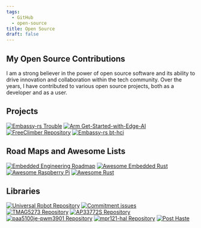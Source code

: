 ```yaml
---
tags:
  - GitHub
  - open-source
title: Open Source
draft: false
---
```


## My Open Source Contributions

I am a strong believer in the power of open source software and its ability to drive innovation and collaboration within the tech community. Over the years, I have contributed to various open source projects, both as a developer and as a user.

## Projects

[![Embassy-rs Trouble](https://github-readme-stats.vercel.app/api/pin/?username=embassy-rs&repo=trouble&theme=gruvbox)](https://github.com/embassy-rs/trouble)
[![Arm Get-Started-with-Edge-AI](https://github-readme-stats.vercel.app/api/pin/?username=Arm-Examples&repo=Get-Started-with-Edge-AI&theme=gruvbox)](https://github.com/Arm-Examples/Get-Started-with-Edge-AI)
[![FreeClimber Repository](https://github-readme-stats.vercel.app/api/pin/?username=adamspierer&repo=FreeClimber&theme=gruvbox)](https://github.com/adamspierer/FreeClimber)
[![Embassy-rs bt-hci](https://github-readme-stats.vercel.app/api/pin/?username=embassy-rs&repo=bt-hci&theme=gruvbox)](https://github.com/embassy-rs/bt-hci)

## Road Maps and Awesome Lists

[![Embedded Engineering Roadmap](https://github-readme-stats.vercel.app/api/pin/?username=m3y54m&repo=Embedded-Engineering-Roadmap&theme=gruvbox)](https://github.com/m3y54m/Embedded-Engineering-Roadmap)
[![Awesome Embedded Rust](https://github-readme-stats.vercel.app/api/pin/?username=rust-embedded&repo=awesome-embedded-rust&theme=gruvbox)](https://github.com/rust-embedded/awesome-embedded-rust)
[![Awesome Raspberry Pi](https://github-readme-stats.vercel.app/api/pin/?username=thibmaek&repo=awesome-raspberry-pi&theme=gruvbox)](https://github.com/thibmaek/awesome-raspberry-pi)
[![Awesome Rust](https://github-readme-stats.vercel.app/api/pin/?username=awesome-rust-com&repo=awesome-rust&theme=gruvbox)](https://github.com/awesome-rust-com/awesome-rust)

## Libraries

[![Universal Robot Repository](https://github-readme-stats.vercel.app/api/pin/?username=dysonltd&repo=universal-robot&theme=gruvbox)](https://github.com/dysonltd/universal-robot)
[![Commitment issues](https://github-readme-stats.vercel.app/api/pin/?username=dysonltd&repo=commitment-issues&theme=gruvbox)](https://github.com/dysonltd/commitment-issues)
[![TMAG5273 Repository](https://github-readme-stats.vercel.app/api/pin/?username=dysonltd&repo=tmag5273&theme=gruvbox)](https://github.com/dysonltd/tmag5273)
[![AP33772S Repository](https://github-readme-stats.vercel.app/api/pin/?username=scottgibb&repo=AP33772S-rs&theme=gruvbox)](https://github.com/scottgibb/AP33772S-rs)
[![paa5100je-pwm3901 Repository](https://github-readme-stats.vercel.app/api/pin/?username=dysonltd&repo=paa5100je-pwm3901&theme=gruvbox)](https://github.com/dysonltd/paa5100je-pwm3901)
[![mpr121-hal Repository](https://github-readme-stats.vercel.app/api/pin/?username=SiebenCorgie&repo=mpr121-hal&theme=gruvbox)](https://github.com/SiebenCorgie/mpr121-hal)
[![Post Haste](https://github-readme-stats.vercel.app/api/pin/?username=petekubiak&repo=post-haste&theme=gruvbox)](https://github.com/petekubiak/post-haste)
